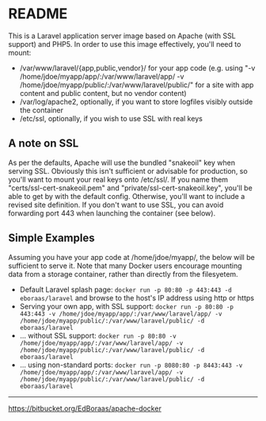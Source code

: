 # README #

This is a Laravel application server image based on Apache (with SSL support) and PHP5. In order to use this image effectively, you'll need to mount:

- /var/www/laravel/{app,public,vendor}/ for your app code (e.g. using "-v /home/jdoe/myapp/app/:/var/www/laravel/app/ -v /home/jdoe/myapp/public/:/var/www/laravel/public/" for a site with app content and public content, but no vendor content)
- /var/log/apache2, optionally, if you want to store logfiles visibly outside the container
- /etc/ssl, optionally, if you wish to use SSL with real keys

## A note on SSL ##

As per the defaults, Apache will use the bundled "snakeoil" key when serving SSL. Obviously this isn't sufficient or advisable for production, so you'll want to mount your real keys onto /etc/ssl/. If you name them "certs/ssl-cert-snakeoil.pem" and "private/ssl-cert-snakeoil.key", you'll be able to get by with the default config. Otherwise, you'll want to include a revised site definition. If you don't want to use SSL, you can avoid forwarding port 443 when launching the container (see below).

## Simple Examples ##

Assuming you have your app code at /home/jdoe/myapp/, the below will be sufficient to serve it. Note that many Docker users encourage mounting data from a storage container, rather than directly from the filesyetem.

- Default Laravel splash page: `docker run -p 80:80 -p 443:443 -d eboraas/laravel` and browse to the host's IP address using http or https
- Serving your own app, with SSL support: `docker run -p 80:80 -p 443:443 -v /home/jdoe/myapp/app/:/var/www/laravel/app/ -v /home/jdoe/myapp/public/:/var/www/laravel/public/ -d eboraas/laravel`
- ... without SSL support: `docker run -p 80:80 -v /home/jdoe/myapp/app/:/var/www/laravel/app/ -v /home/jdoe/myapp/public/:/var/www/laravel/public/ -d eboraas/laravel`
- ... using non-standard ports: `docker run -p 8080:80 -p 8443:443 -v /home/jdoe/myapp/app/:/var/www/laravel/app/ -v /home/jdoe/myapp/public/:/var/www/laravel/public/ -d eboraas/laravel`

---

https://bitbucket.org/EdBoraas/apache-docker
